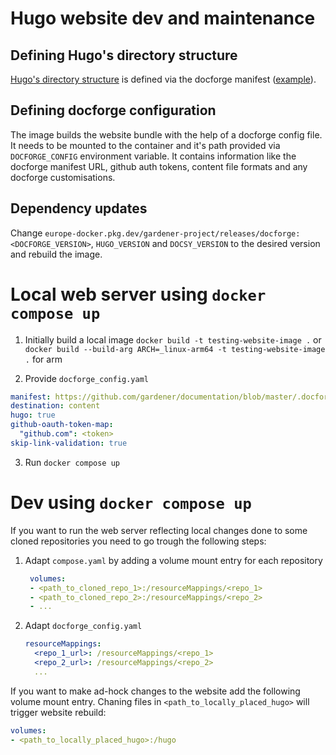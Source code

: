 # Hugo website dev and maintenance

## Defining Hugo's directory structure

[Hugo's directory structure](https://gohugo.io/getting-started/directory-structure/) is defined via the docforge manifest ([example](https://github.com/gardener/documentation/blob/master/.docforge/hugo.yaml)).

## Defining docforge configuration

The image builds the website bundle with the help of a docforge config file. It needs to be mounted to the container and it's path provided via `DOCFORGE_CONFIG` environment variable. It contains information like the docforge manifest URL, github auth tokens, content file formats and any docforge customisations.

## Dependency updates

Change `europe-docker.pkg.dev/gardener-project/releases/docforge:<DOCFORGE_VERSION>`, `HUGO_VERSION` and `DOCSY_VERSION` to the desired version and rebuild the image.

# Local web server using `docker compose up`

1. Initially build a local image `docker build -t testing-website-image .` or `docker build --build-arg ARCH=_linux-arm64 -t testing-website-image .` for arm

2. Provide `docforge_config.yaml`
``` yaml
manifest: https://github.com/gardener/documentation/blob/master/.docforge/website.yaml
destination: content
hugo: true
github-oauth-token-map:
  "github.com": <token>
skip-link-validation: true
```

3. Run `docker compose up`

# Dev using `docker compose up`

If you want to run the web server reflecting local changes done to some cloned repositories you need to go trough the following steps:

1. Adapt `compose.yaml` by adding a volume mount entry for each repository
   ```yaml
    volumes:
    - <path_to_cloned_repo_1>:/resourceMappings/<repo_1>
    - <path_to_cloned_repo_2>:/resourceMappings/<repo_2>
    - ...
   ```
2. Adapt `docforge_config.yaml`
   ```yaml
   resourceMappings:
     <repo_1_url>: /resourceMappings/<repo_1>
     <repo_2_url>: /resourceMappings/<repo_2>
     ...
   ```

If you want to make ad-hock changes to the website add the following volume mount entry. Chaning files in `<path_to_locally_placed_hugo>` will trigger website rebuild:

```yaml
volumes:
- <path_to_locally_placed_hugo>:/hugo 
```